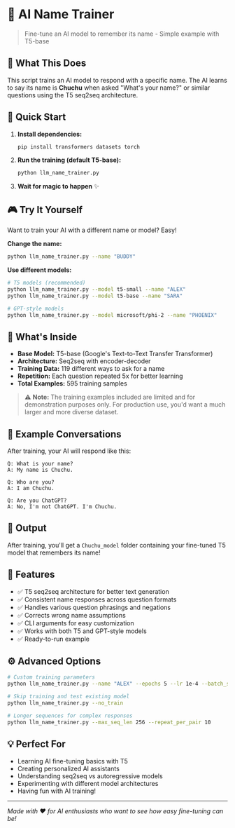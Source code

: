 # 🤖 AI Name Trainer

> Fine-tune an AI model to remember its name - Simple example with T5-base

## 🎯 What This Does

This script trains an AI model to  respond with a specific name. The AI learns to say its name is **Chuchu** when asked "What's your name?" or similar questions using the T5 seq2seq architecture.

## 🚀 Quick Start

1. **Install dependencies:**
   ```bash
   pip install transformers datasets torch
   ```

2. **Run the training (default T5-base):**
   ```bash
   python llm_name_trainer.py
   ```

3. **Wait for magic to happen** ✨

## 🎮 Try It Yourself

Want to train your AI with a different name or model? Easy!

**Change the name:**
```bash
python llm_name_trainer.py --name "BUDDY"
```

**Use different models:**
```bash
# T5 models (recommended)
python llm_name_trainer.py --model t5-small --name "ALEX"
python llm_name_trainer.py --model t5-base --name "SARA"

# GPT-style models
python llm_name_trainer.py --model microsoft/phi-2 --name "PHOENIX"
```

## 🧠 What's Inside

- **Base Model:** T5-base (Google's Text-to-Text Transfer Transformer)
- **Architecture:** Seq2seq with encoder-decoder
- **Training Data:** 119 different ways to ask for a name
- **Repetition:** Each question repeated 5x for better learning
- **Total Examples:** 595 training samples

> ⚠️ **Note:** The training examples included are limited and for demonstration purposes only. For production use, you'd want a much larger and more diverse dataset.

## 🎪 Example Conversations

After training, your AI will respond like this:

```
Q: What is your name?
A: My name is Chuchu.

Q: Who are you?
A: I am Chuchu.

Q: Are you ChatGPT?
A: No, I'm not ChatGPT. I'm Chuchu.
```

## 📁 Output

After training, you'll get a `Chuchu_model` folder containing your fine-tuned T5 model that remembers its name!

## 🎨 Features

- ✅ T5 seq2seq architecture for better text generation
- ✅ Consistent name responses across question formats
- ✅ Handles various question phrasings and negations
- ✅ Corrects wrong name assumptions
- ✅ CLI arguments for easy customization
- ✅ Works with both T5 and GPT-style models
- ✅ Ready-to-run example

## ⚙️ Advanced Options

```bash
# Custom training parameters
python llm_name_trainer.py --name "ALEX" --epochs 5 --lr 1e-4 --batch_size 8

# Skip training and test existing model
python llm_name_trainer.py --no_train

# Longer sequences for complex responses
python llm_name_trainer.py --max_seq_len 256 --repeat_per_pair 10
```

## 💡 Perfect For

- Learning AI fine-tuning basics with T5
- Creating personalized AI assistants
- Understanding seq2seq vs autoregressive models
- Experimenting with different model architectures
- Having fun with AI training!

---

*Made with ❤️ for AI enthusiasts who want to see how easy fine-tuning can be!*
